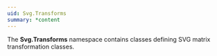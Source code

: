```yaml
---
uid: Svg.Transforms
summary: *content
---
```

The **Svg.Transforms** namespace contains classes defining SVG matrix transformation classes.

